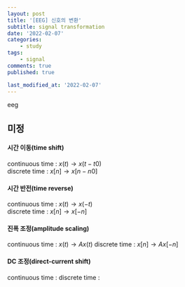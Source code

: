 ```yaml
---
layout: post
title: '[EEG] 신호의 변환'
subtitle: signal transformation
date: '2022-02-07'
categories:
    - study
tags:
    - signal
comments: true
published: true

last_modified_at: '2022-02-07'
---
```


eeg

## 미정

#### 시간 이동(time shift)   
continuous time : $x(t) → x(t-t0)$   
discrete time : $x[n] → x[n-n0]$

#### 시간 반전(time reverse)
continuous time : $x(t) → x(-t)$   
discrete time : $x[n] → x[-n]$

#### 진폭 조정(amplitude scaling)
continuous time : $x(t) → A x(t)$
discrete time : $x[n] → A x[-n]$

#### DC 조정(direct-current shift)
continuous time : 
discrete time : 

